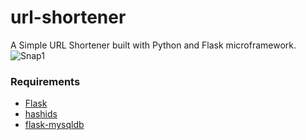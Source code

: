 # url-shortener
A Simple URL Shortener built with Python and Flask microframework.
![Snap1](http://i.imgur.com/VYjyGaE.gif)
### Requirements
- [Flask](http://flask.pocoo.org)
- [hashids](http://hashids.org/python)
- [flask-mysqldb](http://flask-mysqldb.readthedocs.io/en/latest/)
